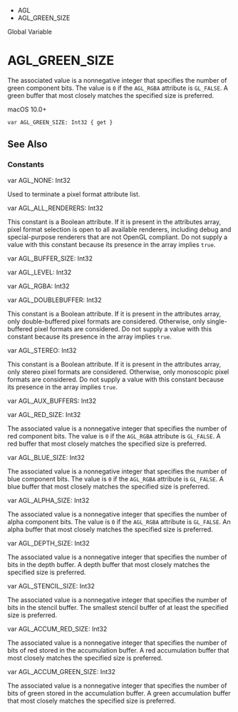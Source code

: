 

- AGL
-  AGL_GREEN_SIZE 

Global Variable

# AGL_GREEN_SIZE

The associated value is a nonnegative integer that specifies the number of green component bits. The value is `0` if the `AGL_RGBA` attribute is `GL_FALSE`. A green buffer that most closely matches the specified size is preferred.

macOS 10.0+

``` source
var AGL_GREEN_SIZE: Int32 { get }
```

## See Also

### Constants

var AGL_NONE: Int32

Used to terminate a pixel format attribute list.

var AGL_ALL_RENDERERS: Int32

This constant is a Boolean attribute. If it is present in the attributes array, pixel format selection is open to all available renderers, including debug and special-purpose renderers that are not OpenGL compliant. Do not supply a value with this constant because its presence in the array implies `true`.

var AGL_BUFFER_SIZE: Int32

var AGL_LEVEL: Int32

var AGL_RGBA: Int32

var AGL_DOUBLEBUFFER: Int32

This constant is a Boolean attribute. If it is present in the attributes array, only double-buffered pixel formats are considered. Otherwise, only single-buffered pixel formats are considered. Do not supply a value with this constant because its presence in the array implies `true`.

var AGL_STEREO: Int32

This constant is a Boolean attribute. If it is present in the attributes array, only stereo pixel formats are considered. Otherwise, only monoscopic pixel formats are considered. Do not supply a value with this constant because its presence in the array implies `true`.

var AGL_AUX_BUFFERS: Int32

var AGL_RED_SIZE: Int32

The associated value is a nonnegative integer that specifies the number of red component bits. The value is `0` if the `AGL_RGBA` attribute is `GL_FALSE`. A red buffer that most closely matches the specified size is preferred.

var AGL_BLUE_SIZE: Int32

The associated value is a nonnegative integer that specifies the number of blue component bits. The value is `0` if the `AGL_RGBA` attribute is `GL_FALSE`. A blue buffer that most closely matches the specified size is preferred.

var AGL_ALPHA_SIZE: Int32

The associated value is a nonnegative integer that specifies the number of alpha component bits. The value is `0` if the `AGL_RGBA` attribute is `GL_FALSE`. An alpha buffer that most closely matches the specified size is preferred.

var AGL_DEPTH_SIZE: Int32

The associated value is a nonnegative integer that specifies the number of bits in the depth buffer. A depth buffer that most closely matches the specified size is preferred.

var AGL_STENCIL_SIZE: Int32

The associated value is a nonnegative integer that specifies the number of bits in the stencil buffer. The smallest stencil buffer of at least the specified size is preferred.

var AGL_ACCUM_RED_SIZE: Int32

The associated value is a nonnegative integer that specifies the number of bits of red stored in the accumulation buffer. A red accumulation buffer that most closely matches the specified size is preferred.

var AGL_ACCUM_GREEN_SIZE: Int32

The associated value is a nonnegative integer that specifies the number of bits of green stored in the accumulation buffer. A green accumulation buffer that most closely matches the specified size is preferred.

